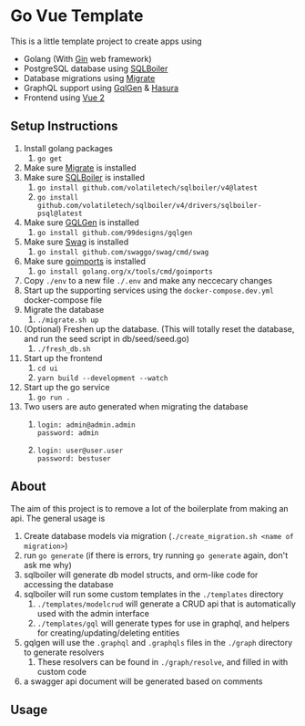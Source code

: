 # Go Vue Template

This is a little template project to create apps using 

- Golang (With [Gin](https://github.com/gin-gonic/gin) web framework)
- PostgreSQL database using [SQLBoiler](https://github.com/volatiletech/sqlboiler)
- Database migrations using [Migrate](https://github.com/golang-migrate/migrate)
- GraphQL support using [GqlGen](https://github.com/99designs/gqlgen) & [Hasura](https://hasura.io/)
- Frontend using [Vue 2](https://vuejs.org/)

## Setup Instructions

1. Install golang packages
   1. `go get`
2. Make sure [Migrate](https://github.com/golang-migrate/migrate) is installed
3. Make sure [SQLBoiler](https://github.com/volatiletech/sqlboiler) is installed
   1. `go install github.com/volatiletech/sqlboiler/v4@latest`
   2. `go install github.com/volatiletech/sqlboiler/v4/drivers/sqlboiler-psql@latest`
4. Make sure [GQLGen](https://github.com/99designs/gqlgen) is installed
   1. `go install github.com/99designs/gqlgen`
5. Make sure [Swag](https://github.com/swaggo/swag) is installed
   1. `go install github.com/swaggo/swag/cmd/swag`
6. Make sure [goimports](https://pkg.go.dev/golang.org/x/tools/cmd/goimports) is installed
   1. `go install golang.org/x/tools/cmd/goimports`
7. Copy `./env` to a new file `./.env` and make any neccecary changes
8. Start up the supporting services using the `docker-compose.dev.yml` docker-compose file
9. Migrate the database
   1. `./migrate.sh up`
10. (Optional) Freshen up the database. (This will totally reset the database, and run the seed script in db/seed/seed.go)
    1. `./fresh_db.sh`
11. Start up the frontend
    1. `cd ui`
    2. `yarn build --development --watch`
12. Start up the go service
    1. `go run .`
13. Two users are auto generated when migrating the database
    1. ```
       login: admin@admin.admin
       password: admin
       ```
    2. ```
       login: user@user.user
       password: bestuser
       ```


## About

The aim of this project is to remove a lot of the boilerplate from making an api. The general usage is
1. Create database models via migration (`./create_migration.sh <name of migration>`)
2. run `go generate` (if there is errors, try running `go generate` again, don't ask me why)
3. sqlboiler will generate db model structs, and orm-like code for accessing the database
4. sqlboiler will run some custom templates in the `./templates` directory
   1. `./templates/modelcrud` will generate a CRUD api that is automatically used with the admin interface
   2. `./templates/gql` will generate types for use in graphql, and helpers for creating/updating/deleting entities
5. gqlgen will use the `.graphql` and `.graphqls` files in the `./graph` directory to generate resolvers
   1. These resolvers can be found in `./graph/resolve`, and filled in with custom code
6. a swagger api document will be generated based on comments


## Usage


